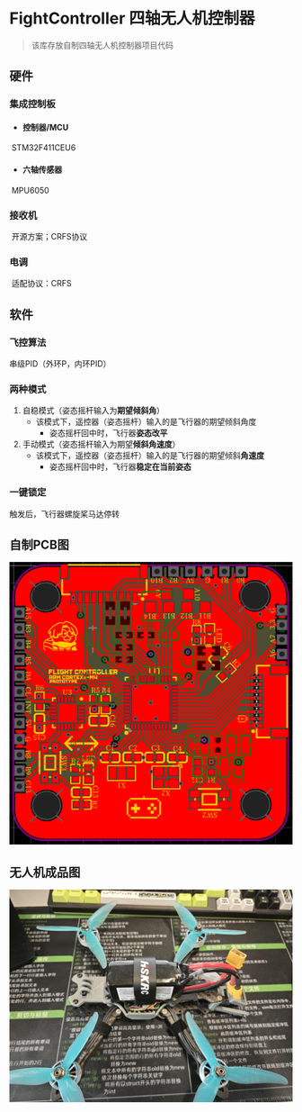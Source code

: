 # FightController	四轴无人机控制器

> 该库存放自制四轴无人机控制器项目代码

## 硬件

### 集成控制板

- #### 控制器/MCU

​	STM32F411CEU6

- #### 六轴传感器

​	MPU6050

### 接收机

​	开源方案；CRFS协议

### 电调

​	适配协议：CRFS

## 软件

### 飞控算法

串级PID（外环P，内环PID）

### 两种模式

1. 自稳模式（姿态摇杆输入为**期望倾斜角**）
   - 该模式下，遥控器（姿态摇杆）输入的是飞行器的期望倾斜角度
     - 姿态摇杆回中时，飞行器**姿态改平**
2. 手动模式（姿态摇杆输入为期望**倾斜角速度**）
   - 该模式下，遥控器（姿态摇杆）输入的是飞行器的期望倾斜**角速度**
     - 姿态摇杆回中时，飞行器**稳定在当前姿态**

### 一键锁定

触发后，飞行器螺旋桨马达停转

## 自制PCB图

![image-20230710135413477](.README_JPG/1.png)

## 无人机成品图

![6702319d3b1596e21b170a60bbf662b](.README_JPG/2.jpg)